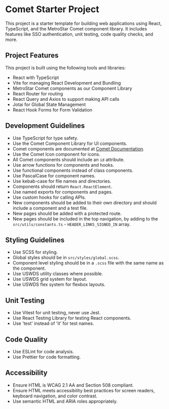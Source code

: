 # Comet Starter Project

This project is a starter template for building web applications using React, TypeScript, and the MetroStar Comet component library. It includes features like SSO authentication, unit testing, code quality checks, and more.

## Project Features

This project is built using the following tools and libraries:

- React with TypeScript
- Vite for managing React Development and Bundling
- MetroStar Comet components as our Component Library
- React Router for routing
- React Query and Axios to support making API calls
- Jotai for Global State Management
- React Hook Forms for Form Validation

## Development Guidelines

- Use TypeScript for type safety.
- Use the Comet Component Library for UI components.
- Comet components are documented at [Comet Documentation](https://metrostar.github.io/comet).
- Use the Comet Icon component for icons.
- All Comet components should include an `id` attribute.
- Use arrow functions for components and hooks.
- Use functional components instead of class components.
- Use PascalCase for component names.
- Use kebab-case for file names and directories.
- Components should return `React.ReactElement`.
- Use named exports for components and pages.
- Use custom hooks for calling APIs.
- New components should be added to their own directory and should include a component and a test file.
- New pages should be added with a protected route.
- New pages should be included in the top navigation, by adding to the `src/utils/constants.ts` - `HEADER_LINKS_SIGNED_IN` array.

## Styling Guidelines

- Use SCSS for styling.
- Global styles should be in `src/styles/global.scss`.
- Component level styling should be in a `.scss` file with the same name as the component.
- Use USWDS utility classes where possible.
- Use USWDS grid system for layout.
- Use USWDS flex system for flexbox layouts.

## Unit Testing

- Use Vitest for unit testing, never use Jest.
- Use React Testing Library for testing React components.
- Use 'test' instead of 'it' for test names.

## Code Quality

- Use ESLint for code analysis.
- Use Prettier for code formatting.

## Accessibility

- Ensure HTML is WCAG 2.1 AA and Section 508 compliant.
- Ensure HTML meets accessibility best practices for screen readers, keyboard navigation, and color contrast.
- Use semantic HTML and ARIA roles appropriately.
